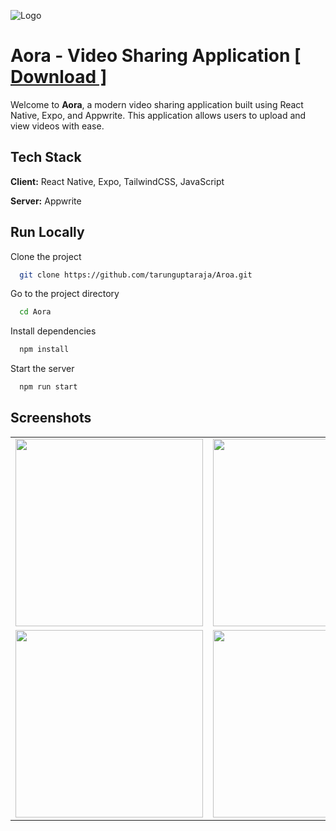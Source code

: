 
![Logo](https://cloud.appwrite.io/v1/storage/buckets/aora_files/files/668914360015c82c72a5/view?project=66859bce00205e2443e4)

# Aora - Video Sharing Application [[ Download ]](https://drive.google.com/file/d/1-vz9qGFv8B_6vdWjvelUaTepN_L2W62V/view?usp=sharing)

Welcome to **Aora**, a modern video sharing application built using React Native, Expo, and Appwrite. This application allows users to upload and view videos with ease.



## Tech Stack

**Client:** React Native, Expo, TailwindCSS, JavaScript

**Server:** Appwrite


## Run Locally

Clone the project

```bash
  git clone https://github.com/tarunguptaraja/Aroa.git
```

Go to the project directory

```bash
  cd Aora
```

Install dependencies

```bash
  npm install
```

Start the server

```bash
  npm run start
```


## Screenshots

<table>
  <tr>
    <td><img align="top" width="300px" src="https://cloud.appwrite.io/v1/storage/buckets/aora_files/files/6689159000306075bba2/view?project=66859bce00205e2443e4&mode=admin"></td>
    <td><img align="top" width="300px" src="https://cloud.appwrite.io/v1/storage/buckets/aora_files/files/6689157f00292700e387/view?project=66859bce00205e2443e4&mode=admin"></td>
    <td><img align="top" width="300px" src="https://cloud.appwrite.io/v1/storage/buckets/aora_files/files/6689159b002a1fef7aac/view?project=66859bce00205e2443e4&mode=admin"></td>
  </tr>
  <tr>
    <td><img align="top" width="300px" src="https://cloud.appwrite.io/v1/storage/buckets/aora_files/files/66891589003df8a6f34d/view?project=66859bce00205e2443e4&mode=admin"></td>
    <td><img align="top" width="300px" src="https://cloud.appwrite.io/v1/storage/buckets/aora_files/files/668915af00126ccfc507/view?project=66859bce00205e2443e4&mode=admin"></td>
    <td><img align="top" width="300px" src="https://cloud.appwrite.io/v1/storage/buckets/aora_files/files/668915a800389ab6a571/view?project=66859bce00205e2443e4&mode=admin"></td>
  </tr>
</table>
